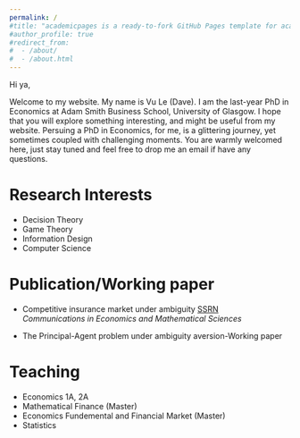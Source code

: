 ```yaml
---
permalink: /
#title: "academicpages is a ready-to-fork GitHub Pages template for academic personal websites"
#author_profile: true
#redirect_from: 
#  - /about/
#  - /about.html
---
```


Hi ya,

Welcome to my website. My name is Vu Le (Dave). I am the last-year PhD in Economics at Adam Smith Business School, University of Glasgow. I hope that you will explore something interesting, and might be useful from my website. Persuing a PhD in Economics, for me, is a glittering journey, yet sometimes coupled with challenging moments. You are warmly welcomed here, just stay tuned and feel free to drop me an email if have any questions.



Research Interests
======

* Decision Theory
* Game Theory
* Information Design
* Computer Science

Publication/Working paper
======

* Competitive insurance market under ambiguity <a href="https://doi.org/10.50906/cems.3.0_56" class="btn--research">SSRN</a><br>
 _Communications in Economics and Mathematical Sciences_

* The Principal-Agent problem under ambiguity aversion-Working paper



Teaching
======

* Economics 1A, 2A
* Mathematical Finance (Master)
* Economics Fundemental and Financial Market (Master)
* Statistics
   

